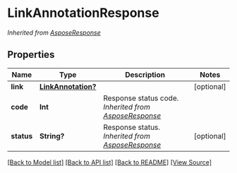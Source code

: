 ﻿# LinkAnnotationResponse


*Inherited from [AsposeResponse](AsposeResponse.md)*
## Properties
Name | Type | Description | Notes
------------ | ------------- | ------------- | -------------
**link** | [**LinkAnnotation?**](LinkAnnotation.md) |  | [optional]
**code** | **Int** | Response status code.<br />*Inherited from [AsposeResponse](AsposeResponse.md)* | 
**status** | **String?** | Response status.<br />*Inherited from [AsposeResponse](AsposeResponse.md)* | [optional]

[[Back to Model list]](../README.md#documentation-for-models) [[Back to API list]](../README.md#documentation-for-api-endpoints) [[Back to README]](../README.md) [[View Source]](../AsposePdfCloud/Models/LinkAnnotationResponse.swift)

